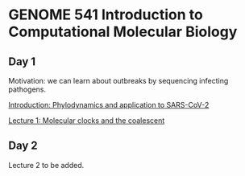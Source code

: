 # GENOME 541 Introduction to Computational Molecular Biology

## Day 1

Motivation: we can learn about outbreaks by sequencing infecting pathogens.

[Introduction: Phylodynamics and application to SARS-CoV-2](http://bedford.io/projects/gs541-phylodynamics/phylodynamics.html)

[Lecture 1: Molecular clocks and the coalescent](http://bedford.io/projects/gs541-phylodynamics/coalescent.html)

## Day 2

Lecture 2 to be added.
